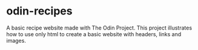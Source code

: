 # odin-recipes
A basic recipe website made with The Odin Project.
This project illustrates how to use only html to create a basic website with headers, links and images.
 
